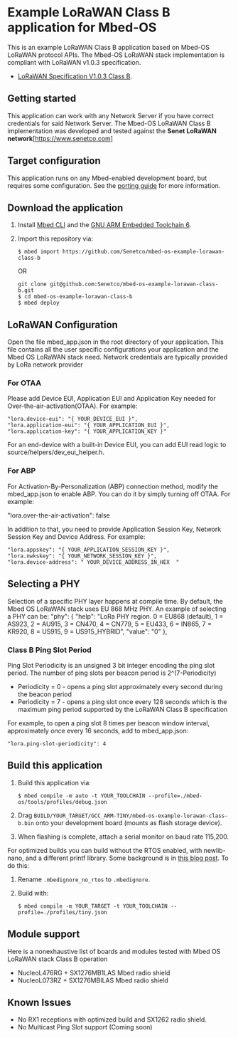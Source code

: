 # Example LoRaWAN Class B application for Mbed-OS 
This is an example LoRaWAN Class B application based on Mbed-OS LoRaWAN protocol APIs. The Mbed-OS LoRaWAN stack implementation is
compliant with LoRaWAN v1.0.3 specification. 
* [LoRaWAN Specification V1.0.3 Class B](https://lora-alliance.org/resource-hub/lorawantm-specification-v103).

## Getting started
This application can work with any Network Server if you have correct credentials for said Network Server. 
The Mbed-OS LoRaWAN Class B implementation was developed and tested against the **Senet LoRaWAN network**[https://www.senetco.com]

## Target configuration
This application runs on any Mbed-enabled development board, but requires some configuration. See the [porting guide](docs/porting-guide.md) for more information.

## Download the application
1. Install [Mbed CLI](https://os.mbed.com/docs/v5.10/tools/installation-and-setup.html) and the [GNU ARM Embedded Toolchain 6](https://developer.arm.com/open-source/gnu-toolchain/gnu-rm).
1. Import this repository via:

    ```
    $ mbed import https://github.com/Senetco/mbed-os-example-lorawan-class-b
    ```
    OR 

    ```
    git clone git@github.com:Senetco/mbed-os-example-lorawan-class-b.git
    $ cd mbed-os-example-lorawan-class-b
    $ mbed deploy
    ```
## LoRaWAN Configuration 
Open the file mbed_app.json in the root directory of your application. This file contains all the user specific configurations your application and the Mbed OS LoRaWAN stack need. Network credentials are typically provided by LoRa network provider

### For OTAA
Please add Device EUI, Application EUI and Application Key needed for Over-the-air-activation(OTAA). For example:

    "lora.device-eui": "{ YOUR_DEVICE_EUI }",
    "lora.application-eui": "{ YOUR_APPLICATION_EUI }",
    "lora.application-key": "{ YOUR_APPLICATION_KEY }"

For an end-device with a built-in Device EUI, you can add EUI read logic to source/helpers/dev_eui_helper.h. 

### For ABP
For Activation-By-Personalization (ABP) connection method, modify the mbed_app.json to enable ABP. You can do it by simply turning off OTAA. For example:

"lora.over-the-air-activation": false

In addition to that, you need to provide Application Session Key, Network Session Key and Device Address. For example:

    "lora.appskey": "{ YOUR_APPLICATION_SESSION_KEY }",
    "lora.nwkskey": "{ YOUR_NETWORK_SESSION_KEY }",
    "lora.device-address": " YOUR_DEVICE_ADDRESS_IN_HEX  " 

## Selecting a PHY
Selection of a specific PHY layer happens at compile time. By default, the Mbed OS LoRaWAN stack uses EU 868 MHz PHY. An example of selecting a PHY can be:
        "phy": {
            "help": "LoRa PHY region. 0 = EU868 (default), 1 = AS923, 2 = AU915, 3 = CN470, 4 = CN779, 5 = EU433, 6 = IN865, 7 = KR920, 8 = US915, 9 = US915_HYBRID",
            "value": "0"
        },

### Class B Ping Slot Period 
Ping Slot Periodicity is an unsigned 3 bit integer encoding the ping slot period. The number of ping slots per beacon period is 2^(7-Periodicity)
* Periodicity = 0 - opens a ping slot approximately every second during the beacon period 
* Periodicity = 7 - opens a ping slot once every 128 seconds which is the maximum ping period supported by the LoRaWAN Class B specification  

For example, to open a ping slot 8 times per beacon window interval, approximately once every 16 seconds, add to mbed_app.json:

    "lora.ping-slot-periodicity": 4 


## Build this application 
1. Build this application via:

    ```
    $ mbed compile -m auto -t YOUR_TOOLCHAIN --profile=./mbed-os/tools/profiles/debug.json
    ```

1. Drag `BUILD/YOUR_TARGET/GCC_ARM-TINY/mbed-os-example-lorawan-class-b.bin` onto your development board (mounts as flash storage device).
1. When flashing is complete, attach a serial monitor on baud rate 115,200.

For optimized builds you can build without the RTOS enabled, with newlib-nano, and a different printf library. Some background is in [this blog post](https://os.mbed.com/blog/entry/Reducing-memory-usage-with-a-custom-prin/). To do this:

1. Rename `.mbedignore_no_rtos` to `.mbedignore`.
1. Build with:

    ```
    $ mbed compile -m YOUR_TARGET -t YOUR_TOOLCHAIN --profile=./profiles/tiny.json
    ```

## Module support
Here is a nonexhaustive list of boards and modules tested with Mbed OS LoRaWAN stack Class B operation
* NucleoL476RG + SX1276MB1LAS Mbed radio shield
* NucleoL073RZ + SX1276MBILAS Mbed radio shield

## Known Issues
*  No RX1 receptions with optimized build and SX1262 radio shield.  
*  No Multicast Ping Slot support (Coming soon) 
